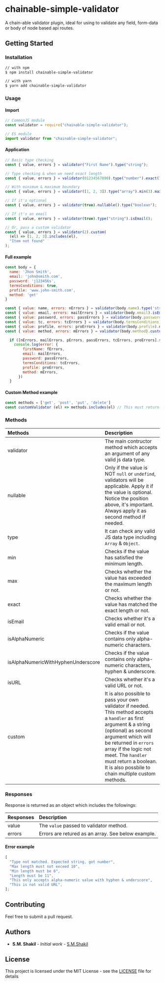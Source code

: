 # chainable-simple-validator

A chain-able validator plugin, ideal for using to validate any field, form-data or body of node based api routes.

## Getting Started

### Installation

```bash
// with npm
$ npm install chainable-simple-validator

// with yarn
$ yarn add chainable-simple-validator
```

### Usage

#### Import

```js
// CommonJS module
const validator = require("chainable-simple-validator");

// ES module
import validator from "chainable-simple-validator";
```

#### Application

```js
// Basic type checking
const { value, errors } = validator("First Name").type("string");

// Type checking & when we need exact length
const { value, errors } = validator(01234567890).type("number").exact(11);

// With minimum & maximum boundary
const { value, errors } = validator([1, 2, 3]).type("array").min(3).max(6);

// If it's optional
const { value, errors } = validator(true).nullable().type("boolean");

// If it's an email
const { value, errors } = validator(true).type("string").isEmail();

// Or, pass a custom validator
const { value, errors } = validator(2).custom(
  (el) => [1, 2, 3].includes(el),
  "Item not found"
);
```

#### Full example

```js
const body = {
  name: 'Jhon Smith',
  email: 'john@smith.com',
  password: 'j123456s',
  termsConditions: true,
  profile: 'www.john-smith.com',
  method: 'get'
}

const { value: name, errors: nErrors } = validator(body.name).type('string')
const { value: email, errors: mailErrors } = validator(body.email).isEmail()
const { value: password, errors: passErrors } = validator(body.password).type('string').min(6).max(10).isAlphaNumeric()
const { value: tc, errors: tcErrors } = validator(body.termsConditions).nullable().type('boolean')
const { value: profile, errors: proErrors } = validator(body.profile).nullable().isURL()
const { value: method, errors: mErrors } = validator(body.method).custom(customValidator) // See below example

  if ([nErrors, mailErrors, pErrors, passErrors, tcErrors, proErrors].some((err) => err.length)) {
    console.log(error: {
        firstName: fErrors,
        email: mailErrors,
        password: passErrors,
        termsConditions: tcErrors,
        profile: proErrors,
        method: mErrors,
      })
  }
```

#### Custom Method example

```js
const methods = ['get', 'post', 'put', 'delete']
const customValidator (el) => methods.includes(el) // This must return boolean
```

### Methods

| Methods                            | Description                                                                                                                                                                                                                                                                                                     |
| :--------------------------------- | :-------------------------------------------------------------------------------------------------------------------------------------------------------------------------------------------------------------------------------------------------------------------------------------------------------------- |
| validator                          | The main contructor method which accepts an argument of any valid js data type.                                                                                                                                                                                                                                 |
| nullable                           | Only if the value is NOT `null` or `undefind`, validators will be applicable. Apply it if the value is optional. Notice the position above, it's important. Always apply it as second method if needed.                                                                                                         |
| type                               | It can check any valid JS data type including `Array` & `Object`.                                                                                                                                                                                                                                               |
| min                                | Checks if the value has satisfied the minimum length.                                                                                                                                                                                                                                                           |
| max                                | Checks whether the value has exceeded the maximum length or not.                                                                                                                                                                                                                                                |
| exact                              | Checks whether the value has matched the exact length or not.                                                                                                                                                                                                                                                   |
| isEmail                            | Checks whether it's a valid email or not.                                                                                                                                                                                                                                                                       |
| isAlphaNumeric                     | Checks if the value contains only alpha-numeric characters.                                                                                                                                                                                                                                                     |
| isAlphaNumericWithHyphenUnderscore | Checks if the value contains only alpha-numeric characters, hyphen & underscore.                                                                                                                                                                                                                                |
| isURL                              | Checks whether it's a valid URL or not.                                                                                                                                                                                                                                                                         |
| custom                             | It is also possible to pass your own validator if needed. This method accepts a `handler` as first argument & a string (optional) as second argument which will be returned in `errors` array if the logic not meet. The `handler` must return a boolean. It is also possbile to chain multiple custom methods. |

### Responses

Response is returned as an object which includes the followings:

| Responses | Description                                        |
| :-------- | :------------------------------------------------- |
| value     | The `value` passed to validator method.            |
| errors    | Errors are retured as an array. See below example. |

#### Error example

```js
[
  "Type not matched. Expected string, got number",
  "Max length must not exceed 10",
  "Min length must be 6",
  "Length must be 11",
  "This only accepts alpha-numeric value with hyphen & underscore",
  "This is not valid URL",
];
```

## Contributing

Feel free to submit a pull request.

## Authors

- **S.M. Shakil** - _Initial work_ - [S.M.Shakil](https://github.com/smShakil)

## License

This project is licensed under the MIT License - see the [LICENSE](LICENSE) file for details
